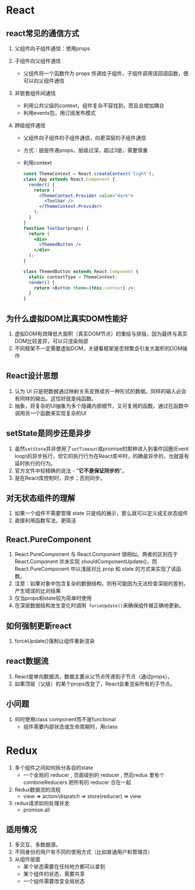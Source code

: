 # React

## react常见的通信方式

1. 父组件向子组件通信：使用props

2. 子组件向父组件通信

	- 父组件将一个函数作为 props 传递给子组件，子组件调用该回调函数，便可以向父组件通信

3. 非嵌套组件间通信

	- 利用公共父级的context，组件复杂不容找到，而且会增加耦合
	- 利用events包，用订阅发布模式

4. 跨级组件通信

	- 父组件向子组件的子组件通信，向更深层的子组件通信

	- 方式：层层传递props，层级过深，超过3层，需要慎重

	- 利用context

		```jsx
		const ThemeContext = React.createContext('light');
		class App extends React.Component {
		  render() {
		    return (
		      <ThemeContext.Provider value="dark">
		        <Toolbar />
		      </ThemeContext.Provider>
		    );
		  }
		}
		function Toolbar(props) {
		  return (
		    <div>
		      <ThemedButton />
		    </div>
		  );
		}
		
		class ThemedButton extends React.Component {
		  static contextType = ThemeContext;
		  render() {
		    return <Button theme={this.context} />;
		  }
		}
		```

		

## 为什么虚拟DOM比真实DOM性能好

1. 虚拟DOM有效降低大面积（真实DOM节点）的重绘与排版，因为最终与真实DOM比较差异，可以只渲染局部
2. 不同框架不一定需要虚拟DOM，关键看框架是否频繁会引发大面积的DOM操作

## React设计思想

1. 认为 UI 只是把数据通过映射关系变换成另一种形式的数据。同样的输入必会有同样的输出。这恰好就是纯函数。
2. 抽象，将复杂的UI抽象为多个隐藏内部细节，又可复用的函数。通过在函数中调用另一个函数来实现复杂的UI

## setState是同步还是异步

1. 虽然`setState`并非使用了`setTimeout`或promise的那种进入到事件回圈(Event loop)的异步执行，但它的执行行为在React库中时，的确是异步的，也就是有延时执行的行为。
2. 官方文件中较精确的说法 - "**它不是保证同步的**"。
3. 是在React库控制时，异步；否则同步。

## 对无状态组件的理解

1. 如果一个组件不需要管理 state 只是纯的展示，那么就可以定义成无状态组件
2. 直接利用函数写法，更简洁

## React.PureComponent

1. React.PureComponent 与 React.Component 很相似。两者的区别在于 React.Component 并未实现 shouldComponentUpdate()，而 React.PureComponent 中以浅层对比 prop 和 state 的方式来实现了该函数。
2. 注意：如果对象中包含复杂的数据结构，则有可能因为无法检查深层的差别，产生错误的比对结果
3. 仅当props和state较为简单时使用
4. 在深层数据结构发生变化时调用` forceUpdate()`来确保组件被正确地更新。

## 如何强制更新react

1. forceUpdate()强制让组件重新渲染

## react数据流

1. React是单向数据流，数据主要从父节点传递到子节点（通过props）。
2. 如果顶层（父级）的某个props改变了，React会重渲染所有的子节点。

## 

## 小问题

1. 何时使用class component而不是functional
	- 组件需要内部状态或生命周期时，用class

# Redux

1. 多个组件之间如何拆分各自的state
	- 一个全局的 reducer , 页面级别的 reducer , 然后redux 里有个 combineReducers 把所有的 reducer 合在一起
2. Redux数据流的流程
	- view => action/dispatch => store(reducer) => view
3. redux请求如何处理并发
	-  promise.all

## 适用情况

1. 多交互、多数据源。
2. 不同身份的用户有不同的使用方式（比如普通用户和管理员）
3. 从组件层面
	- 某个状态需要在任何地方都可以拿到
	- 某个组件的状态，需要共享
	- 一个组件需要改变全局状态